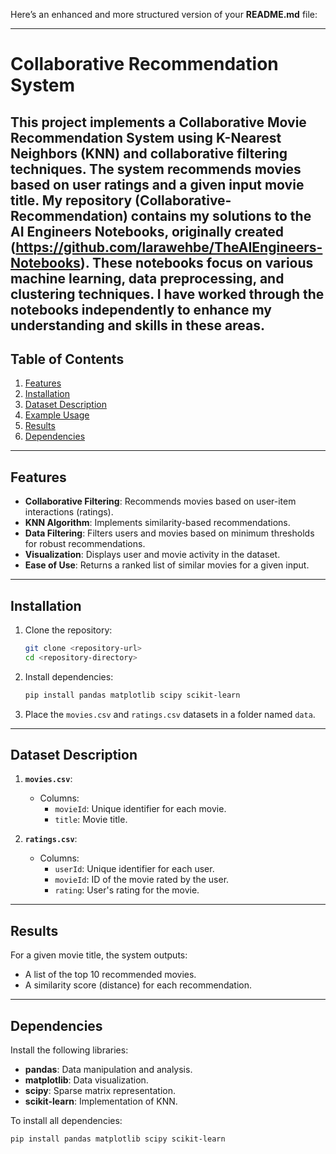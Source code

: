 Here’s an enhanced and more structured version of your **README.md** file:

---

# Collaborative Recommendation System

This project implements a **Collaborative Movie Recommendation System** using **K-Nearest Neighbors (KNN)** and collaborative filtering techniques. The system recommends movies based on user ratings and a given input movie title.
My repository (Collaborative-Recommendation) contains my solutions to the **AI Engineers Notebooks**, originally created (https://github.com/larawehbe/TheAIEngineers-Notebooks). These notebooks focus on various machine learning, data preprocessing, and clustering techniques. I have worked through the notebooks independently to enhance my understanding and skills in these areas.
---

## Table of Contents
1. [Features](#features)
2. [Installation](#installation)
3. [Dataset Description](#dataset-description)
4. [Example Usage](#example-usage)
5. [Results](#results)
6. [Dependencies](#dependencies)
---

## Features

- **Collaborative Filtering**: Recommends movies based on user-item interactions (ratings).
- **KNN Algorithm**: Implements similarity-based recommendations.
- **Data Filtering**: Filters users and movies based on minimum thresholds for robust recommendations.
- **Visualization**: Displays user and movie activity in the dataset.
- **Ease of Use**: Returns a ranked list of similar movies for a given input.

---

## Installation

1. Clone the repository:
   ```bash
   git clone <repository-url>
   cd <repository-directory>
   ```

2. Install dependencies:
   ```bash
   pip install pandas matplotlib scipy scikit-learn
   ```

3. Place the `movies.csv` and `ratings.csv` datasets in a folder named `data`.

---

## Dataset Description

1. **`movies.csv`**:
   - Columns:
     - `movieId`: Unique identifier for each movie.
     - `title`: Movie title.

2. **`ratings.csv`**:
   - Columns:
     - `userId`: Unique identifier for each user.
     - `movieId`: ID of the movie rated by the user.
     - `rating`: User's rating for the movie.

---


## Results
For a given movie title, the system outputs:
- A list of the top 10 recommended movies.
- A similarity score (distance) for each recommendation.

---

## Dependencies
Install the following libraries:
- **pandas**: Data manipulation and analysis.
- **matplotlib**: Data visualization.
- **scipy**: Sparse matrix representation.
- **scikit-learn**: Implementation of KNN.

To install all dependencies:
```bash
pip install pandas matplotlib scipy scikit-learn
```
